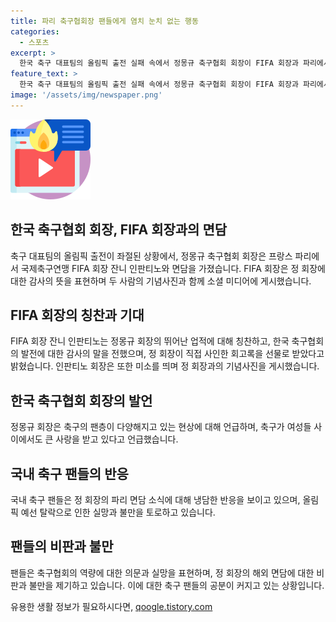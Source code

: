 ```yaml
---
title: 파리 축구협회장 팬들에게 염치 눈치 없는 행동
categories:
  - 스포츠
excerpt: >
  한국 축구 대표팀의 올림픽 출전 실패 속에서 정몽규 축구협회 회장이 FIFA 회장과 파리에서 면담한 소식이 알려졌다. FIFA 회장은 SNS에 사진을 공개하며 정 회장을 칭찬했지만, 국내 축구 팬들은 실망과 비판을 토로하고 있다. 축구협회의 실패와 회장의 독단적인 행보에 대한 냉담한 반응이 나타나고 있다.
feature_text: >
  한국 축구 대표팀의 올림픽 출전 실패 속에서 정몽규 축구협회 회장이 FIFA 회장과 파리에서 면담한 소식이 알려졌다. FIFA 회장은 SNS에 사진을 공개하며 정 회장을 칭찬했지만, 국내 축구 팬들은 실망과 비판을 토로하고 있다. 축구협회의 실패와 회장의 독단적인 행보에 대한 냉담한 반응이 나타나고 있다.
image: '/assets/img/newspaper.png'
---
```


<p><img src="/assets/img/news.png" alt="rentncar 속보" /></p>

<h2 data-ke-size="size26">한국 축구협회 회장, FIFA 회장과의 면담</h2>

<p data-ke-size="size16">축구 대표팀의 올림픽 출전이 좌절된 상황에서, 정몽규 축구협회 회장은 프랑스 파리에서 국제축구연맹 FIFA 회장 잔니 인판티노와 면담을 가졌습니다. FIFA 회장은 정 회장에 대한 감사의 뜻을 표현하며 두 사람의 기념사진과 함께 소셜 미디어에 게시했습니다.</p>

<h2 data-ke-size="size26">FIFA 회장의 칭찬과 기대</h2>

<p data-ke-size="size16">FIFA 회장 잔니 인판티노는 정몽규 회장의 뛰어난 업적에 대해 칭찬하고, 한국 축구협회의 발전에 대한 감사의 말을 전했으며, 정 회장이 직접 사인한 회고록을 선물로 받았다고 밝혔습니다. 인판티노 회장은 또한 미소를 띄며 정 회장과의 기념사진을 게시했습니다.</p>

<h2 data-ke-size="size26">한국 축구협회 회장의 발언</h2>

<p data-ke-size="size16">정몽규 회장은 축구의 팬층이 다양해지고 있는 현상에 대해 언급하며, 축구가 여성들 사이에서도 큰 사랑을 받고 있다고 언급했습니다.</p>

<h2 data-ke-size="size26">국내 축구 팬들의 반응</h2>

<p data-ke-size="size16">국내 축구 팬들은 정 회장의 파리 면담 소식에 대해 냉담한 반응을 보이고 있으며, 올림픽 예선 탈락으로 인한 실망과 불만을 토로하고 있습니다.</p>

<h2 data-ke-size="size26">팬들의 비판과 불만</h2>

<p data-ke-size="size16">팬들은 축구협회의 역량에 대한 의문과 실망을 표현하며, 정 회장의 해외 면담에 대한 비판과 불만을 제기하고 있습니다. 이에 대한 축구 팬들의 공분이 커지고 있는 상황입니다.</p>
유용한 생활 정보가 필요하시다면, <a href="https://qoogle.tistory.com" rel="dofollow">qoogle.tistory.com</a>


